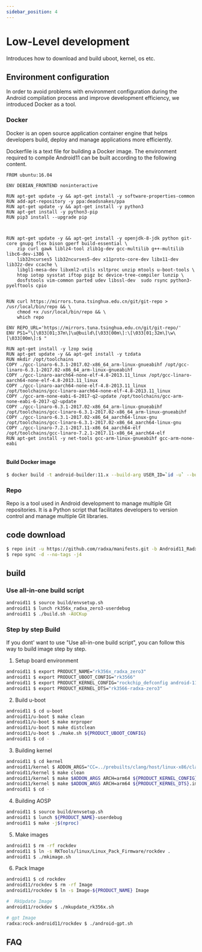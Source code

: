 ```yaml
---
sidebar_position: 4
---
```


# Low-Level development

Introduces how to download and build uboot, kernel, os etc.

## Environment configuration

In order to avoid problems with environment configuration during the Android compilation process and improve development efficiency, we introduced Docker as a tool.

### Docker

Docker is an open source application container engine that helps developers build, deploy and manage applications more efficiently.

Dockerfile is a text file for building a Docker image. The environment required to compile Android11 can be built according to the following content.

```
FROM ubuntu:16.04

ENV DEBIAN_FRONTEND noninteractive

RUN apt-get update -y && apt-get install -y software-properties-common
RUN add-apt-repository -y ppa:deadsnakes/ppa
RUN apt-get update -y && apt-get install -y python3
RUN apt-get install -y python3-pip
RUN pip3 install --upgrade pip



RUN apt-get update -y && apt-get install -y openjdk-8-jdk python git-core gnupg flex bison gperf build-essential \
    zip curl gawk liblz4-tool zlib1g-dev gcc-multilib g++-multilib libc6-dev-i386 \
    lib32ncurses5 lib32ncurses5-dev x11proto-core-dev libx11-dev lib32z-dev ccache \
    libgl1-mesa-dev libxml2-utils xsltproc unzip mtools u-boot-tools \
    htop iotop sysstat iftop pigz bc device-tree-compiler lunzip \
    dosfstools vim-common parted udev libssl-dev  sudo rsync python3-pyelftools cpio


RUN curl https://mirrors.tuna.tsinghua.edu.cn/git/git-repo > /usr/local/bin/repo && \
    chmod +x /usr/local/bin/repo && \
    which repo

ENV REPO_URL='https://mirrors.tuna.tsinghua.edu.cn/git/git-repo/'
ENV PS1="\[\033[01;37m\]\u@build\[\033[00m\]:\[\033[01;32m\]\w\[\033[00m\]:$ "

RUN apt-get install -y lzop swig
RUN apt-get update -y && apt-get install -y tzdata
RUN mkdir /opt/toolchains
COPY ./gcc-linaro-6.3.1-2017.02-x86_64_arm-linux-gnueabihf /opt/gcc-linaro-6.3.1-2017.02-x86_64_arm-linux-gnueabihf
COPY ./gcc-linaro-aarch64-none-elf-4.8-2013.11_linux /opt/gcc-linaro-aarch64-none-elf-4.8-2013.11_linux
COPY ./gcc-linaro-aarch64-none-elf-4.8-2013.11_linux /opt/toolchains/gcc-linaro-aarch64-none-elf-4.8-2013.11_linux
COPY ./gcc-arm-none-eabi-6-2017-q2-update /opt/toolchains/gcc-arm-none-eabi-6-2017-q2-update
COPY ./gcc-linaro-6.3.1-2017.02-x86_64_arm-linux-gnueabihf /opt/toolchains/gcc-linaro-6.3.1-2017.02-x86_64_arm-linux-gnueabihf
COPY ./gcc-linaro-6.3.1-2017.02-x86_64_aarch64-linux-gnu /opt/toolchains/gcc-linaro-6.3.1-2017.02-x86_64_aarch64-linux-gnu
COPY ./gcc-linaro-7.2.1-2017.11-x86_64_aarch64-elf /opt/toolchains/gcc-linaro-7.2.1-2017.11-x86_64_aarch64-elf
RUN apt-get install -y net-tools gcc-arm-linux-gnueabihf gcc-arm-none-eabi


```

#### Build Docker image

```bash
$ docker build -t android-builder:11.x --build-arg USER_ID=`id -u` --build-arg GROUP_ID=`id -g` $(which-dir-dockerfile-in)

```

### Repo

Repo is a tool used in Android development to manage multiple Git repositories. It is a Python script that facilitates developers to version control and manage multiple Git libraries.

## code download

```bash
$ repo init -u https://github.com/radxa/manifests.git -b Android11_Radxa_rk11 -m rockchip-r-release.xml
$ repo sync -d --no-tags -j4
```

## build

### Use all-in-one build script

```bash
android11 $ source build/envsetup.sh
android11 $ lunch rk356x_radxa_zero3-userdebug
android11 $ ./build.sh -AUCKup
```

### Step by step Build

If you dont' want to use "Use all-in-one build script", you can follow this way to build image step by step.

1. Setup board environment

```bash
android11 $ export PRODUCT_NAME="rk356x_radxa_zero3"
android11 $ export PRODUCT_UBOOT_CONFIG="rk3566"
android11 $ export PRODUCT_KERNEL_CONFIG="rockchip_defconfig android-11.config rock3_zero_w.config"
android11 $ export PRODUCT_KERNEL_DTS="rk3566-radxa-zero3"
```

2. Build u-boot

```bash
android11 $ cd u-boot
android11/u-boot $ make clean
android11/u-boot $ make mrproper
android11/u-boot $ make distclean
android11/u-boot $ ./make.sh ${PRODUCT_UBOOT_CONFIG}
android11 $ cd -
```

3. Building kernel

```bash
android11 $ cd kernel
android11/kernel $ ADDON_ARGS="CC=../prebuilts/clang/host/linux-x86/clang-r383902b/bin/clang LD=../prebuilts/clang/host/linux-x86/clang-r383902b/bin/ld.lld"
android11/kernel $ make clean
android11/kernel $ make $ADDON_ARGS ARCH=arm64 ${PRODUCT_KERNEL_CONFIG}
android11/kernel $ make $ADDON_ARGS ARCH=arm64 ${PRODUCT_KERNEL_DTS}.img -j$(nproc)
android11 $ cd -
```

4. Building AOSP

```bash
android11 $ source build/envsetup.sh
android11 $ lunch ${PRODUCT_NAME}-userdebug
android11 $ make -j$(nproc)
```

5. Make images

```bash
android11 $ rm -rf rockdev
android11 $ ln -s RKTools/linux/Linux_Pack_Firmware/rockdev .
android11 $ ./mkimage.sh
```

6. Pack Image

```bash
android11 $ cd rockdev
android11/rockdev $ rm -rf Image
android11/rockdev $ ln -s Image-${PRODUCT_NAME} Image

#  RkUpdate Image
android11/rockdev $ ./mkupdate_rk356x.sh

# gpt Image
radxa:rock-android11/rockdev $ ./android-gpt.sh
```

## FAQ
